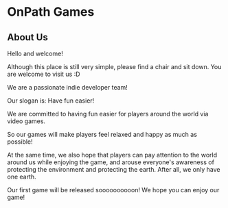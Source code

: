 # OnPath Games
## About Us
Hello and welcome!

Although this place is still very simple, please find a chair and sit down. You are welcome to visit us :D

We are a passionate indie developer team!

Our slogan is: Have fun easier!

We are committed to having fun easier for players around the world via video games.

So our games will make players feel relaxed and happy as much as possible!

At the same time, we also hope that players can pay attention to the world around us while enjoying the game, and arouse everyone's awareness of protecting the environment and protecting the earth. After all, we only have one earth.

Our first game will be released soooooooooon! We hope you can enjoy our game!
